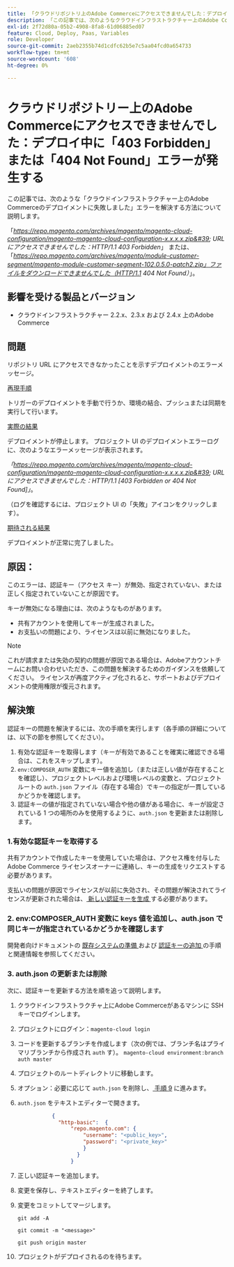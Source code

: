 ```yaml
---
title: 「クラウドリポジトリ上のAdobe Commerceにアクセスできませんでした：デプロイ中に 403 Forbidden エラーまたは 404 Not Found エラーが発生する」
description: 「この記事では、次のようなクラウドインフラストラクチャー上のAdobe Commerceのデプロイに失敗したというエラーを解決する方法について説明します。」
exl-id: 2f72d80a-05b2-4908-8fa8-61d06885ed07
feature: Cloud, Deploy, Paas, Variables
role: Developer
source-git-commit: 2aeb2355b74d1cdfc62b5e7c5aa04fcd0a654733
workflow-type: tm+mt
source-wordcount: '608'
ht-degree: 0%

---
```


# クラウドリポジトリー上のAdobe Commerceにアクセスできませんでした：デプロイ中に「403 Forbidden」または「404 Not Found」エラーが発生する

この記事では、次のような「クラウドインフラストラクチャー上のAdobe Commerceのデプロイメントに失敗しました」エラーを解決する方法について説明します。

「*https://repo.magento.com/archives/magento/magento-cloud-configuration/magento-magento-cloud-configuration-x.x.x.x.zip&#39; URL にアクセスできませんでした：HTTP/1.1 403 Forbidden*」 または、「*https://repo.magento.com/archives/magento/module-customer-segment/magento-module-customer-segment-102.0.5.0-patch2.zip」ファイルをダウンロードできませんでした（HTTP/1.1 404 Not Found）*」。

## 影響を受ける製品とバージョン

* クラウドインフラストラクチャー 2.2.x、2.3.x および 2.4.x 上のAdobe Commerce

## 問題

リポジトリ URL にアクセスできなかったことを示すデプロイメントのエラーメッセージ。

<u> 再現手順 </u>

トリガーのデプロイメントを手動で行うか、環境の結合、プッシュまたは同期を実行して行います。

<u> 実際の結果 </u>

デプロイメントが停止します。 プロジェクト UI のデプロイメントエラーログに、次のようなエラーメッセージが表示されます。

*「https://repo.magento.com/archives/magento/magento-cloud-configuration/magento-magento-cloud-configuration-x.x.x.x.zip&#39; URL にアクセスできませんでした：HTTP/1.1 \[403 Forbidden or 404 Not Found\]」*。

（ログを確認するには、プロジェクト UI の「失敗」アイコンをクリックします）。

<u> 期待される結果 </u>

デプロイメントが正常に完了しました。

## 原因：

このエラーは、認証キー（アクセス キー）が無効、指定されていない、または正しく指定されていないことが原因です。

キーが無効になる理由には、次のようなものがあります。

* 共有アカウントを使用してキーが生成されました。
* お支払いの問題により、ライセンスは以前に無効になりました。

>[!NOTE]
>
>これが請求または失効の契約の問題が原因である場合は、Adobeアカウントチームにお問い合わせいただき、この問題を解決するためのガイダンスを依頼してください。 ライセンスが再度アクティブ化されると、サポートおよびデプロイメントの使用権限が復元されます。

## 解決策

認証キーの問題を解決するには、次の手順を実行します（各手順の詳細については、以下の節を参照してください）。

1. 有効な認証キーを取得します（キーが有効であることを確実に確認できる場合は、これをスキップします）。
1. `env:COMPOSER_AUTH` 変数にキー値を追加し（または正しい値が存在することを確認し）、プロジェクトレベルおよび環境レベルの変数と、プロジェクトルートの `auth.json` ファイル（存在する場合）でキーの指定が一貫しているかどうかを確認します。
1. 認証キーの値が指定されていない場合や他の値がある場合に、キーが設定されている 1 つの場所のみを使用するように、`auth.json` を更新または削除します。

### 1.有効な認証キーを取得する

共有アカウントで作成したキーを使用していた場合は、アクセス権を付与したAdobe Commerce ライセンスオーナーに連絡し、キーの生成をリクエストする必要があります。

支払いの問題が原因でライセンスが以前に失効され、その問題が解決されてライセンスが更新された場合は、[ 新しい認証キーを生成 ](https://experienceleague.adobe.com/docs/commerce-operations/installation-guide/prerequisites/authentication-keys.html?lang=ja) する必要があります。

### 2. env:COMPOSER\_AUTH 変数に keys 値を追加し、auth.json で同じキーが指定されているかどうかを確認します

開発者向けドキュメントの [ 既存システムの準備 ](https://experienceleague.adobe.com/ja/docs/commerce-cloud-service/user-guide/project/overview) および [ 認証キーの追加 ](https://experienceleague.adobe.com/ja/docs/commerce-cloud-service/user-guide/project/overview) の手順と関連情報を参照してください。

### 3. auth.json の更新または削除

次に、認証キーを更新する方法を順を追って説明します。

1. クラウドインフラストラクチャ上にAdobe Commerceがあるマシンに SSH キーでログインします。
1. プロジェクトにログイン：`magento-cloud login`
1. コードを更新するブランチを作成します（次の例では、ブランチ名はプライマリブランチから作成され `auth` す）。     `magento-cloud environment:branch auth master`
1. プロジェクトのルートディレクトリに移動します。
1. オプション：必要に応じて `auth.json` を削除し、[ 手順 9](#step9) に進みます。
1. `auth.json` をテキストエディターで開きます。

   ```json
              {
                "http-basic":  {
                    "repo.magento.com": {
                        "username": "<public_key>",
                        "password": "<private_key>"
                        }
                      }
                    }
   ```

1. 正しい認証キーを追加します。
1. 変更を保存し、テキストエディターを終了します。
1. 変更をコミットしてマージします。

   `git add -A`

   `git commit -m "<message>"`

   `git push origin master`
1. プロジェクトがデプロイされるのを待ちます。
